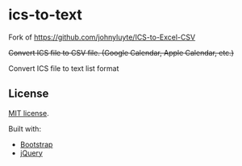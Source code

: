 # ics-to-text

Fork of <https://github.com/johnyluyte/ICS-to-Excel-CSV>

~~Convert ICS file to CSV file. (Google Calendar, Apple Calendar, etc.)~~

Convert ICS file to text list format

## License

[MIT license](http://opensource.org/licenses/MIT).

Built with:

- [Bootstrap](http://getbootstrap.com/)
- [jQuery](https://jquery.com/)
